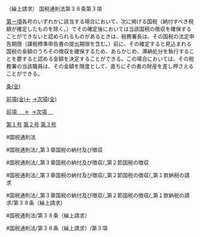 （繰上請求）
国税通則法第３８条第３項

[第一項](国税通則法＿＿＿＿＿第３８条第１項)各号のいずれかに該当する場合において、次に掲げる国税（納付すべき税額が確定したものを除く。）でその確定後においては当該国税の徴収を確保することができないと認められるものがあるときは、税務署長は、その国税の法定申告期限（課税標準申告書の提出期限を含む。）前に、その確定すると見込まれる国税の金額のうちその徴収を確保するため、あらかじめ、滞納処分を執行することを要すると認める金額を決定することができる。この場合においては、その税務署の当該職員は、その金額を限度として、直ちにその者の財産を差し押さえることができる。

[条(全)](国税通則法＿＿＿＿＿第３８条_.md)

[前項(全)←](国税通則法＿＿＿＿＿第３８条第２項_.md)    [→次項(全)](国税通則法＿＿＿＿＿第３８条第４項_.md)

[前項 　 ←](国税通則法＿＿＿＿＿第３８条第２項.md)    [→次項 　 ](国税通則法＿＿＿＿＿第３８条第４項.md)

[第１号](国税通則法＿＿＿＿＿第３８条第３項第１号.md)  [第２号](国税通則法＿＿＿＿＿第３８条第３項第２号.md)  [第３号](国税通則法＿＿＿＿＿第３８条第３項第３号.md)  

#国税通則法

#国税通則法/_第３章国税の納付及び徴収

#国税通則法/_第３章国税の納付及び徴収/_第２節国税の徴収

#国税通則法/_第３章国税の納付及び徴収/_第２節国税の徴収/_第１款納税の請求

#国税通則法/_第３章国税の納付及び徴収/_第２節国税の徴収/_第１款納税の請求/第３８条（繰上請求）

#国税通則法/第３８条（繰上請求）

#国税通則法/第３８条（繰上請求）/第３項

